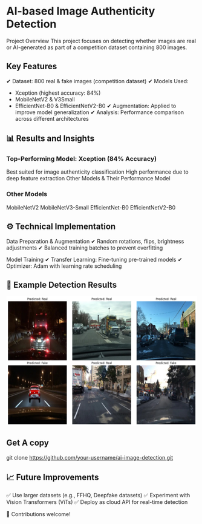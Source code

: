 # AI-based Image Authenticity Detection
Project Overview
This project focuses on detecting whether images are real or AI-generated as part of a competition dataset containing 800 images.

## Key Features
✔ Dataset: 800 real & fake images (competition dataset)
✔ Models Used:

- Xception (highest accuracy: 84%)
- MobileNetV2 & V3Small
- EfficientNet-B0 & EfficientNetV2-B0
✔ Augmentation: Applied to improve model generalization
✔ Analysis: Performance comparison across different architectures
## 📊 Results and Insights
### Top-Performing Model: Xception (84% Accuracy)
Best suited for image authenticity classification
High performance due to deep feature extraction
Other Models & Their Performance
Model
### Other Models 
MobileNetV2
MobileNetV3-Small
EfficientNet-B0
EfficientNetV2-B0


## ⚙️ Technical Implementation
Data Preparation & Augmentation
✔ Random rotations, flips, brightness adjustments
✔ Balanced training batches to prevent overfitting

Model Training
✔ Transfer Learning: Fine-tuning pre-trained models
✔ Optimizer: Adam with learning rate scheduling

## 📸 Example Detection Results
![Alt text](https://github.com/HanaNabhan/Detect_AI/blob/main/result.png)

## Get A copy 
git clone https://github.com/your-username/ai-image-detection.git  

## 📈 Future Improvements
✅ Use larger datasets (e.g., FFHQ, Deepfake datasets)
✅ Experiment with Vision Transformers (ViTs)
✅ Deploy as cloud API for real-time detection

🌟 Contributions welcome!

